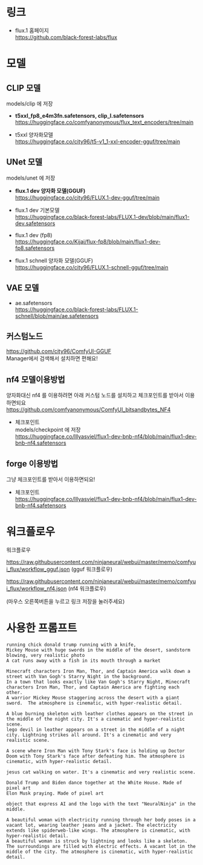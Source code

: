
# 링크

* flux.1 홈페이지  
  <https://github.com/black-forest-labs/flux>


# 모델 

## CLIP 모델  
  models/clip 에 저장

  * **t5xxl_fp8_e4m3fn.safetensors, clip_l.safetensors**  
    <https://huggingface.co/comfyanonymous/flux_text_encoders/tree/main>  

  * t5xxl 양자화모델  
    <https://huggingface.co/city96/t5-v1_1-xxl-encoder-gguf/tree/main>

## UNet 모델  
  models/unet 에 저장

  * **flux.1 dev 양자화 모델(GGUF)**  
    <https://huggingface.co/city96/FLUX.1-dev-gguf/tree/main>

  * flux.1 dev 기본모델  
    <https://huggingface.co/black-forest-labs/FLUX.1-dev/blob/main/flux1-dev.safetensors>  

  * flux.1 dev (fp8)  
    <https://huggingface.co/Kijai/flux-fp8/blob/main/flux1-dev-fp8.safetensors>  

  * flux.1 schnell 양자화 모델(GGUF)  
    <https://huggingface.co/city96/FLUX.1-schnell-gguf/tree/main>

## VAE 모델

  * ae.safetensors  
    <https://huggingface.co/black-forest-labs/FLUX.1-schnell/blob/main/ae.safetensors>


## 커스텀노드

  <https://github.com/city96/ComfyUI-GGUF>  
  Manager에서 검색해서 설치하면 편해요!


## nf4 모델이용방법

  양자화대신 nf4 를 이용하려면 아래 커스텀 노드를 설치하고 체크포인트를 받아서 이용하면되요  
  <https://github.com/comfyanonymous/ComfyUI_bitsandbytes_NF4>  

  * 체크포인트  
    models/checkpoint 에 저장  
    <https://huggingface.co/lllyasviel/flux1-dev-bnb-nf4/blob/main/flux1-dev-bnb-nf4.safetensors>


## forge 이용방법
  
  그냥 체크포인트를 받아서 이용하면되요!  

  * 체크포인트  
    <https://huggingface.co/lllyasviel/flux1-dev-bnb-nf4/blob/main/flux1-dev-bnb-nf4.safetensors>



# 워크플로우

워크플로우

<https://raw.githubusercontent.com/ninjaneural/webui/master/memo/comfyui_flux/workflow_gguf.json> (gguf 워크플로우)

<https://raw.githubusercontent.com/ninjaneural/webui/master/memo/comfyui_flux/workflow_nf4.json> (nf4 워크플로우)

(마우스 오른쪽버튼을 누르고 링크 저장을 눌러주세요)


# 사용한 프롬프트

```
running chick donald trump running with a knife, 
Mickey Mouse with huge swords in the middle of the desert, sandstorm blowing, very realistic photo
A cat runs away with a fish in its mouth through a market

Minecraft characters Iron Man, Thor, and Captain America walk down a street with Van Gogh's Starry Night in the background.
In a town that looks exactly like Van Gogh's Starry Night, Minecraft characters Iron Man, Thor, and Captain America are fighting each other.
A warrior Mickey Mouse staggering across the desert with a giant sword.  The atmosphere is cinematic, with hyper-realistic detail.

A blue burning skeleton with leather clothes appears on the street in the middle of the night city. It's a cinematic and hyper-realistic scene.
lego devil in leather appears on a street in the middle of a night city. Lightning strikes all around. It's a cinematic and very realistic scene.

A scene where Iron Man with Tony Stark's face is holding up Doctor Doom with Tony Stark's face after defeating him. The atmosphere is cinematic, with hyper-realistic detail.

jesus cat walking on water. It's a cinematic and very realistic scene.

Donald Trump and Biden dance together at the White House. Made of pixel art
Elon Musk praying. Made of pixel art

object that express AI and the logo with the text "NeuralNinja" in the middle.

A beautiful woman with electricity running through her body poses in a vacant lot, wearing leather jeans and a jacket. The electricity extends like spiderweb-like wings. The atmosphere is cinematic, with hyper-realistic detail.
A beautiful woman is struck by lightning and looks like a skeleton. The surroundings are filled with electric effects. A vacant lot in the middle of the city. The atmosphere is cinematic, with hyper-realistic detail.

```
